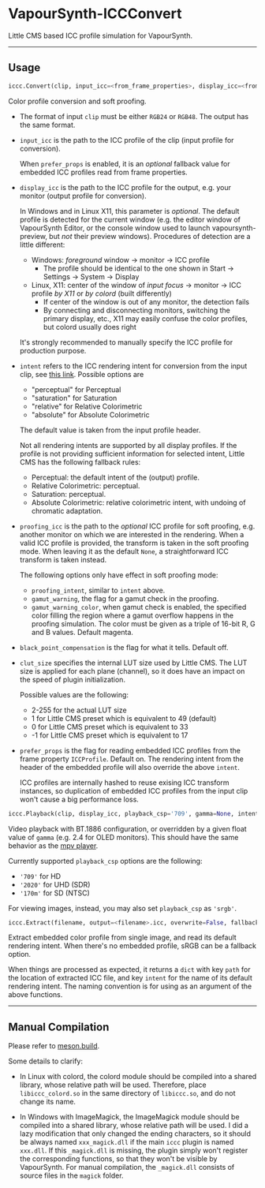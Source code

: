 # VapourSynth-ICCConvert

Little CMS based ICC profile simulation for VapourSynth.

---

## Usage

```python
iccc.Convert(clip, input_icc=<from_frame_properties>, display_icc=<from_system>, intent=<from_input_icc>, proofing_icc=None, proofing_intent=<from_proofing_icc>, gamut_warning=False, gamut_warning_color=[65535, 0, 65535], black_point_compensation=False, clut_size=49, prefer_props=True)
```
Color profile conversion and soft proofing.

- The format of input `clip` must be either `RGB24` or `RGB48`. The output has the same format.

- `input_icc` is the path to the ICC profile of the clip (input profile for conversion).

  When `prefer_props` is enabled, it is an *optional* fallback value for embedded ICC profiles read from frame properties.

- `display_icc` is the path to the ICC profile for the output, e.g. your monitor (output profile for conversion).

  In Windows and in Linux X11, this parameter is *optional*. The default profile is detected for the current window (e.g. the editor window of VapourSynth Editor, or the console window used to launch vapoursynth-preview, but *not* their preview windows). Procedures of detection are a little different:
  - Windows: *foreground* window -> monitor -> ICC profile
    - The profile should be identical to the one shown in Start -> Settings -> System -> Display
  - Linux, X11: center of the window of *input focus* -> monitor -> ICC profile *by X11* or *by colord* (built differently)
    - If center of the window is out of any monitor, the detection fails
    - By connecting and disconnecting monitors, switching the primary display, etc., X11 may easily confuse the color profiles, but colord usually does right

  It's strongly recommended to manually specify the ICC profile for production purpose.

 - `intent` refers to the ICC rendering intent for conversion from the input clip, see [this link](https://helpx.adobe.com/photoshop-elements/kb/color-management-settings-best-print.html#main-pars_header_1). Possible options are
   - "perceptual" for Perceptual
   - "saturation" for Saturation
   - "relative"   for Relative Colorimetric
   - "absolute"   for Absolute Colorimetric

    The default value is taken from the input profile header.

    Not all rendering intents are supported by all display profiles. If the profile is not providing sufficient information for selected intent, Little CMS has the following fallback rules:

    - Perceptual: the default intent of the (output) profile.
    - Relative Colorimetric: perceptual.
    - Saturation: perceptual.
    - Absolute Colorimetric: relative colorimetric intent, with undoing of chromatic adaptation.

 - `proofing_icc` is the path to the *optional* ICC profile for soft proofing, e.g. another monitor on which we are interested in the rendering. When a valid ICC profile is provided, the transform is taken in the soft proofing mode. When leaving it as the default `None`, a straightforward ICC transform is taken instead.
 
   The following options only have effect in soft proofing mode:

   - `proofing_intent`, similar to `intent` above.
   - `gamut_warning`, the flag for a gamut check in the proofing.
   - `gamut_warning_color`, when gamut check is enabled, the specified color filling the region where a gamut overflow happens in the proofing simulation. The color must be given as a triple of 16-bit R, G and B values. Default magenta.

 - `black_point_compensation` is the flag for what it tells. Default off.

 - `clut_size` specifies the internal LUT size used by Little CMS. The LUT size is applied for each plane (channel), so it does have an impact on the speed of plugin initialization.

   Possible values are the following:
    - 2-255 for the actual LUT size
    - 1 for Little CMS preset which is equivalent to 49 (default)
    - 0 for Little CMS preset which is equivalent to 33
    - -1 for Little CMS preset which is equivalent to 17

 - `prefer_props` is the flag for reading embedded ICC profiles from the frame property `ICCProfile`. Default on. The rendering intent from the header of the embedded profile will also override the above `intent`.

    ICC profiles are internally hashed to reuse exising ICC transform instances, so duplication of embedded ICC profiles from the input clip won't cause a big performance loss.

```python
iccc.Playback(clip, display_icc, playback_csp='709', gamma=None, intent='relative', black_point_compensation=True, clut_size=49)
```
Video playback with BT.1886 configuration, or overridden by a given float value of `gamma` (e.g. 2.4 for OLED monitors). This should have the same behavior as the [mpv player](https://mpv.io/).

Currently supported `playback_csp` options are the following:
- `'709'` for HD
- `'2020'` for UHD (SDR)
- `'170m'` for SD (NTSC)

For viewing images, instead, you may also set `playback_csp` as `'srgb'`.

```python
iccc.Extract(filename, output=<filename>.icc, overwrite=False, fallback_srgb=True)
```
Extract embedded color profile from single image, and read its default rendering intent. When there's no embedded profile, sRGB can be a fallback option.

When things are processed as expected, it returns a `dict` with key `path` for the location of extracted ICC file, and key `intent` for the name of its default rendering intent. The naming convention is for using as an argument of the above functions.

---

## Manual Compilation

Please refer to [meson.build](https://github.com/YomikoR/VapourSynth-ICCConvert/blob/main/meson.build).

Some details to clarify:
- In Linux with colord, the colord module should be compiled into a shared library, whose relative path will be used. Therefore, place `libiccc_colord.so` in the same directory of `libiccc.so`, and do not change its name.

- In Windows with ImageMagick, the ImageMagick module should be compiled into a shared library, whose relative path will be used. I did a lazy modification that only changed the ending characters, so it should be always named `xxx_magick.dll` if the main `iccc` plugin is named `xxx.dll`. If this `_magick.dll` is missing, the plugin simply won't register the corresponding functions, so that they won't be visible by VapourSynth. For manual compilation, the `_magick.dll` consists of source files in the `magick` folder.
